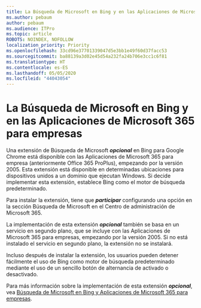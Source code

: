 ```yaml
---
title: La Búsqueda de Microsoft en Bing y en las Aplicaciones de Microsoft 365 para empresas
ms.author: pebaum
author: pebaum
ms.audience: ITPro
ms.topic: article
ROBOTS: NOINDEX, NOFOLLOW
localization_priority: Priority
ms.openlocfilehash: 33cd96e37701339047d5e3bb1e49f60d37facc53
ms.sourcegitcommit: ba88139a3d02e45d54a232fa24b706e3cc1c6f81
ms.translationtype: HT
ms.contentlocale: es-ES
ms.lasthandoff: 05/05/2020
ms.locfileid: "44043054"
---
```

# <a name="microsoft-search-in-bing-and-microsoft-365-apps-for-enterprise"></a>La Búsqueda de Microsoft en Bing y en las Aplicaciones de Microsoft 365 para empresas

Una extensión de Búsqueda de Microsoft ***opcional*** en Bing para Google Chrome está disponible con las Aplicaciones de Microsoft 365 para empresa (anteriormente Office 365 ProPlus), empezando por la versión 2005. Esta extensión está disponible en determinadas ubicaciones para dispositivos unidos a un dominio que ejecutan Windows. Si decide implementar esta extensión, establece Bing como el motor de búsqueda predeterminado.

Para instalar la extensión, tiene que ***participar*** configurando una opción en la sección Búsqueda de Microsoft en el Centro de administración de Microsoft 365.

La implementación de esta extensión ***opcional*** también se basa en un servicio en segundo plano, que se incluye con las Aplicaciones de Microsoft 365 para empresas, empezando por la versión 2005. Si no está instalado el servicio en segundo plano, la extensión no se instalará.

Incluso después de instalar la extensión, los usuarios pueden detener fácilmente el uso de Bing como motor de búsqueda predeterminado mediante el uso de un sencillo botón de alternancia de activado o desactivado.

Para más información sobre la implementación de esta extensión ***opcional***, vea [Búsqueda de Microsoft en Bing y Aplicaciones de Microsoft 365 para empresas](https://docs.microsoft.com/deployoffice/microsoft-search-bing).